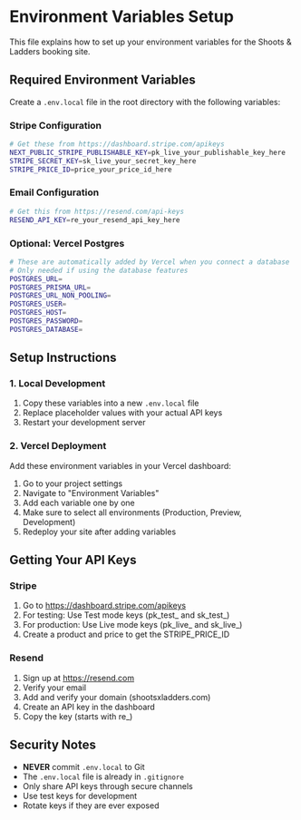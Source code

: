 # Environment Variables Setup

This file explains how to set up your environment variables for the Shoots & Ladders booking site.

## Required Environment Variables

Create a `.env.local` file in the root directory with the following variables:

### Stripe Configuration
```bash
# Get these from https://dashboard.stripe.com/apikeys
NEXT_PUBLIC_STRIPE_PUBLISHABLE_KEY=pk_live_your_publishable_key_here
STRIPE_SECRET_KEY=sk_live_your_secret_key_here
STRIPE_PRICE_ID=price_your_price_id_here
```

### Email Configuration
```bash
# Get this from https://resend.com/api-keys
RESEND_API_KEY=re_your_resend_api_key_here
```

### Optional: Vercel Postgres
```bash
# These are automatically added by Vercel when you connect a database
# Only needed if using the database features
POSTGRES_URL=
POSTGRES_PRISMA_URL=
POSTGRES_URL_NON_POOLING=
POSTGRES_USER=
POSTGRES_HOST=
POSTGRES_PASSWORD=
POSTGRES_DATABASE=
```

## Setup Instructions

### 1. Local Development

1. Copy these variables into a new `.env.local` file
2. Replace placeholder values with your actual API keys
3. Restart your development server

### 2. Vercel Deployment

Add these environment variables in your Vercel dashboard:

1. Go to your project settings
2. Navigate to "Environment Variables"
3. Add each variable one by one
4. Make sure to select all environments (Production, Preview, Development)
5. Redeploy your site after adding variables

## Getting Your API Keys

### Stripe
1. Go to https://dashboard.stripe.com/apikeys
2. For testing: Use Test mode keys (pk_test_ and sk_test_)
3. For production: Use Live mode keys (pk_live_ and sk_live_)
4. Create a product and price to get the STRIPE_PRICE_ID

### Resend
1. Sign up at https://resend.com
2. Verify your email
3. Add and verify your domain (shootsxladders.com)
4. Create an API key in the dashboard
5. Copy the key (starts with re_)

## Security Notes

- **NEVER** commit `.env.local` to Git
- The `.env.local` file is already in `.gitignore`
- Only share API keys through secure channels
- Use test keys for development
- Rotate keys if they are ever exposed

